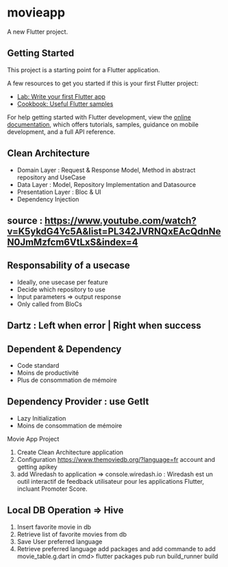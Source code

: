 # movieapp

A new Flutter project.

## Getting Started

This project is a starting point for a Flutter application.

A few resources to get you started if this is your first Flutter project:

- [Lab: Write your first Flutter app](https://docs.flutter.dev/get-started/codelab)
- [Cookbook: Useful Flutter samples](https://docs.flutter.dev/cookbook)

For help getting started with Flutter development, view the
[online documentation](https://docs.flutter.dev/), which offers tutorials,
samples, guidance on mobile development, and a full API reference.

## Clean Architecture
- Domain Layer : Request & Response Model, Method in abstract repository and UseCase
- Data Layer : Model, Repository Implementation and Datasource
- Presentation Layer : Bloc & UI
- Dependency Injection

## source : https://www.youtube.com/watch?v=K5ykdG4Yc5A&list=PL342JVRNQxEAcQdnNeN0JmMzfcm6VtLxS&index=4

## Responsability of a usecase
- Ideally, one usecase per feature
- Decide which repository to use
- Input parameters => output response
- Only called from BloCs

## Dartz : Left when error  |  Right when success

## Dependent & Dependency
- Code standard
- Moins de productivité
- Plus de consommation de mémoire

## Dependency Provider : use GetIt
+ Lazy Initialization
+ Moins de consommation de mémoire

Movie App Project
1. Create Clean Architecture application
2. Configuration https://www.themoviedb.org/?language=fr account and getting apikey
3. add Wiredash to application => console.wiredash.io : Wiredash est un outil interactif de feedback utilisateur pour les applications Flutter, incluant Promoter Score.

## Local DB Operation => Hive
1. Insert favorite movie in db
2. Retrieve list of favorite movies from db
3. Save User preferred language
4. Retrieve preferred language
add packages and add commande to add movie_table.g.dart in cmd> flutter packages pub run build_runner build

